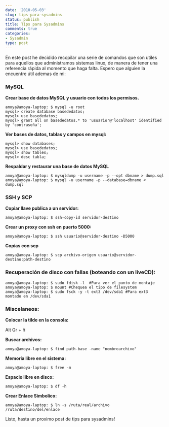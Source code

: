 ```yaml
---
date: '2010-05-03'
slug: tips-para-sysadmins
status: publish
title: Tips para Sysadmins
comments: true
categories:
- Sysadmin
type: post
---
```


En este post he decidido recopilar una serie de comandos que son utiles para aquellos que administramos sistemas linux, de manera de tener una referencia rápida al momento que haga falta. Espero que alguien la encuentre útil ademas de mi:
<!--more-->

### MySQL


**Crear base de datos MySQL y usuario con todos los permisos.**




    
    amoya@amoya-laptop: $ mysql -u root
    mysql> create database basededatos;
    mysql> use basededatos;
    mysql> grant all on basededatos.* to 'usuario'@'localhost' identified by 'contraseña';





**Ver bases de datos, tablas y campos en mysql:**




    
    mysql> show databases;
    mysql> use basededatos;
    mysql> show tables;
    mysql> desc tabla;





**Respaldar y restaurar una base de datos MySQL**




    
    amoya@amoya-laptop: $ mysqldump -u username -p --opt dbname > dump.sql
    amoya@amoya-laptop: $ mysql -u username -p --database=dbname < dump.sql







### SSH y SCP


**Copiar llave publica a un servidor:**




    
    amoya@amoya-laptop: $ ssh-copy-id servidor-destino





**Crear un proxy con ssh en puerto 5000:**




    
    amoya@amoya-laptop: $ ssh usuario@servidor-destino -D5000





**Copias con scp**




    
    amoya@amoya-laptop: $ scp archivo-origen usuario@servidor-destino:path-destino







### Recuperación de disco con fallas (boteando con un liveCD):






    
    amoya@amoya-laptop: $ sudo fdisk -l  #Para ver el punto de montaje
    amoya@amoya-laptop: $ mount #Chequea el tipo de filesystem
    amoya@amoya-laptop: $ sudo fsck -y -t ext3 /dev/sda1 #Para ext3 montado en /dev/sda1







### Miscelaneos:


**Colocar la tilde en la consola:**

Alt Gr + ñ


**Buscar archivos:**




    
    amoya@amoya-laptop: $ find path-base -name "nombrearchivo"





**Memoria libre en el sistema:**




    
    amoya@amoya-laptop: $ free -m





**Espacio libre en disco:**




    
    amoya@amoya-laptop: $ df -h





**Crear Enlace Simbolico:**




    
    amoya@amoya-laptop: $ ln -s /ruta/real/archivo /ruta/destino/del/enlace





Listo, hasta un proximo post de tips para sysadmins!
